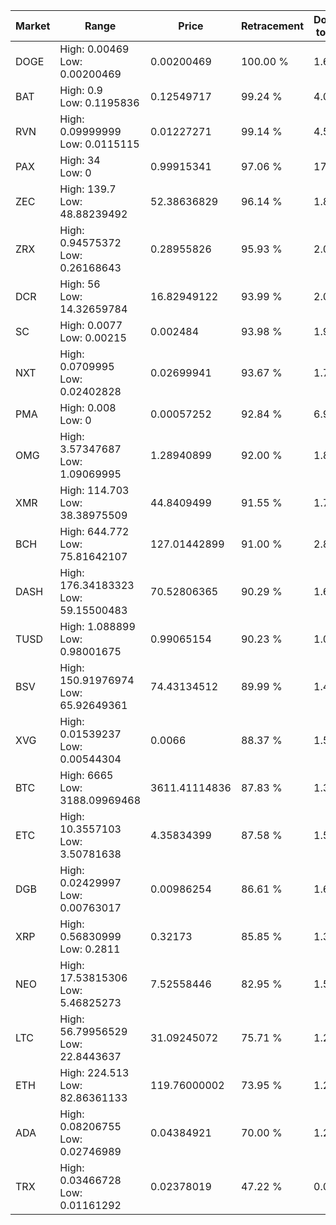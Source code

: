 | Market | Range | Price| Retracement | Doubles to 50% |
| --- | --- | --- | --- | --- |
| DOGE | High: 0.00469<br />Low: 0.00200469 | 0.00200469 | 100.00 % | 1.67 |
| BAT | High: 0.9<br />Low: 0.1195836 | 0.12549717 | 99.24 % | 4.06 |
| RVN | High: 0.09999999<br />Low: 0.0115115 | 0.01227271 | 99.14 % | 4.54 |
| PAX | High: 34<br />Low: 0 | 0.99915341 | 97.06 % | 17.01 |
| ZEC | High: 139.7<br />Low: 48.88239492 | 52.38636829 | 96.14 % | 1.80 |
| ZRX | High: 0.94575372<br />Low: 0.26168643 | 0.28955826 | 95.93 % | 2.08 |
| DCR | High: 56<br />Low: 14.32659784 | 16.82949122 | 93.99 % | 2.09 |
| SC | High: 0.0077<br />Low: 0.00215 | 0.002484 | 93.98 % | 1.98 |
| NXT | High: 0.0709995<br />Low: 0.02402828 | 0.02699941 | 93.67 % | 1.76 |
| PMA | High: 0.008<br />Low: 0 | 0.00057252 | 92.84 % | 6.99 |
| OMG | High: 3.57347687<br />Low: 1.09069995 | 1.28940899 | 92.00 % | 1.81 |
| XMR | High: 114.703<br />Low: 38.38975509 | 44.8409499 | 91.55 % | 1.71 |
| BCH | High: 644.772<br />Low: 75.81642107 | 127.01442899 | 91.00 % | 2.84 |
| DASH | High: 176.34183323<br />Low: 59.15500483 | 70.52806365 | 90.29 % | 1.67 |
| TUSD | High: 1.088899<br />Low: 0.98001675 | 0.99065154 | 90.23 % | 1.04 |
| BSV | High: 150.91976974<br />Low: 65.92649361 | 74.43134512 | 89.99 % | 1.46 |
| XVG | High: 0.01539237<br />Low: 0.00544304 | 0.0066 | 88.37 % | 1.58 |
| BTC | High: 6665<br />Low: 3188.09969468 | 3611.41114836 | 87.83 % | 1.36 |
| ETC | High: 10.3557103<br />Low: 3.50781638 | 4.35834399 | 87.58 % | 1.59 |
| DGB | High: 0.02429997<br />Low: 0.00763017 | 0.00986254 | 86.61 % | 1.62 |
| XRP | High: 0.56830999<br />Low: 0.2811 | 0.32173 | 85.85 % | 1.32 |
| NEO | High: 17.53815306<br />Low: 5.46825273 | 7.52558446 | 82.95 % | 1.53 |
| LTC | High: 56.79956529<br />Low: 22.8443637 | 31.09245072 | 75.71 % | 1.28 |
| ETH | High: 224.513<br />Low: 82.86361133 | 119.76000002 | 73.95 % | 1.28 |
| ADA | High: 0.08206755<br />Low: 0.02746989 | 0.04384921 | 70.00 % | 1.25 |
| TRX | High: 0.03466728<br />Low: 0.01161292 | 0.02378019 | 47.22 % | 0.00 |
